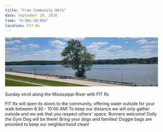 ```yaml
---
title: "Free Community Walk"
date: September 20, 2020
time: "8:30a-10:00a"
location: FIT Rx
---
```

![Riverfront path behind FIT Rx](/assets/images/classes-scenery.jpg)

Sunday stroll along the Mississippi River with FIT Rx

FIT Rx will open its doors to the community, offering water outside for your walk between 8:30 - 10:00 AM!  To keep our distance we will only gather outside and we ask that you respect others' space.  Runners welcome!   Dolly the Gym Dog will be there!  Bring your dogs and families!  Doggie bags are provided to keep our neighborhood clean!